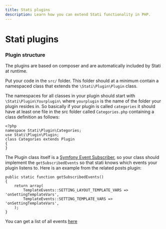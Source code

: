 ```yaml
---
title: Stati plugins
description: Learn how you can extend Stati functionality in PHP.
---
```


# Stati plugins

### Plugin structure

The plugins are based on composer and are automatically included by Stati at runtime.

Put your code in the `src/` folder. This folder should at a minimum contain a namespaced class that extends the `\Stati\Plugin\Plugin` class.

The namespaces for all classes in your plugin should start with `\Stati\Plugin\Yourplugin\` where `yourplugin` is the name of the folder your plugin resides in. So basically if your plugin is called `categories` it should have at least one file in the src folder called `Categories.php` containing a class definition as follows:

    <?php
    namespace Stati\Plugin\Categories;
    use Stati\Plugin\Plugin;
    class Categories extends Plugin
    {
    }
    
The Plugin class itself is a [Symfony Event Subscriber](http://symfony.com/doc/current/components/event_dispatcher.html#using-event-subscribers), so your class should implement the `getSubscribedEvents` so that stati knows which events your plugin listens to. Here is an example from the related posts plugin:

    public static function getSubscribedEvents()
    {
        return array(
            TemplateEvents::SETTING_LAYOUT_TEMPLATE_VARS => 'onSettingTemplateVars',
            TemplateEvents::SETTING_TEMPLATE_VARS => 'onSettingTemplateVars',
        );
    }

You can get a list of all events [here](/plugins/events.html) 